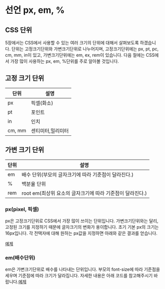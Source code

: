 선언 px, em, %
==============

CSS 단위
--------

5장에서는 CSS에서 사용할 수 있는 여러 크기의 단위에 대해서 살펴보도록 하겠습니다. 단위는 고정크기단위와 가변크기단위로 나누어지며, 고정크기단위에는 px, pt, pc, cm, mm, in이 있고, 가변크기단위에는 em, ex, rem이 있습니다. 다음 절에는 CSS에서 가장 많이 사용하는 px, em, %단위를 주로 알아볼 것입니다.

고정 크기 단위
--------------

| 단위   | 설명              |
|--------|-------------------|
| px     | 픽셀(화소)        |
| pt     | 포인트            |
| in     | 인치              |
| cm, mm | 센티미터,밀리미터 |

가변 크기 단위
--------------

| 단위 | 설명                                                      |
|------|-----------------------------------------------------------|
| em   | 배수 단위(부모의 글자크기에 따라 기준점이 달라진다.)      |
| %    | 백분율 단위                                               |
| rem  | root em(최상위 요소의 글자크기에 따라 기준점이 달라진다.) |

### px(pixel, 픽셀)

px은 고정크기단위로 CSS에서 가장 많이 쓰이는 단위입니다. 가변크기단위와는 달리, 고정된 크기를 지정하기 때문에 글자크기의 변화가 용이합니다. 초기 기본 px의 크기는 16px입니다. 각 전택자에 대해 원하는 px값을 지정하면 아래와 같은 결과를 얻습니다.

[예제](ch5_1_1.html)

### em(배수단위)

em은 가변크기단위로 배수를 나타내는 단위입니다. 부모의 font-size에 따라 기준점을 세우며 기준점에 따라 크기가 달라집니다. 자세한 내용은 아래 코드를 참고해주시기 바랍니다.[예제](ch5_1_2.html)

